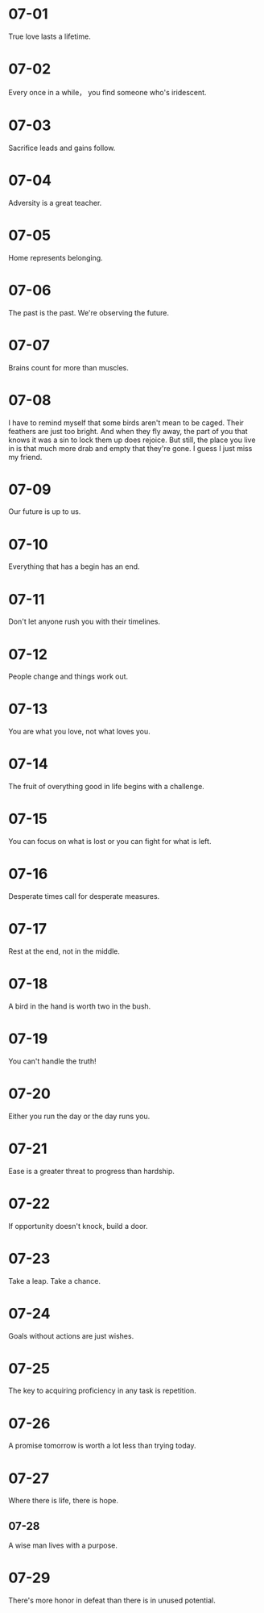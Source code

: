 # 07-01

True love lasts a lifetime.

# 07-02

Every once in a while， you find someone who's iridescent.

# 07-03

Sacrifice leads and gains follow.

# 07-04

Adversity is a great teacher.

# 07-05

Home represents belonging.

# 07-06

The past is the past. We're observing the future.

# 07-07

Brains count for more than muscles.

# 07-08

I have to remind myself that some birds aren't mean to be caged. Their feathers are just too bright. And when they fly away, the part of you that knows it was a sin to lock them up does rejoice. But still, the place you live in is that much more drab and empty that they're gone. I guess I just miss my friend.

# 07-09

Our future is up to us.

# 07-10

Everything that has a begin has an end.

# 07-11

Don't let anyone rush you with their timelines.

# 07-12

People change and things work out.

# 07-13

You are what you love, not what loves you.

# 07-14

The fruit of overything good in life begins with a challenge.

# 07-15

You can focus on what is lost or you can fight for what is left.

# 07-16

Desperate times call for desperate measures.

# 07-17

Rest at the end, not in the middle.

# 07-18

A bird in the hand is worth two in the bush.

# 07-19

You can't handle the truth!

# 07-20

Either you run the day or the day runs you.

# 07-21

Ease is a greater threat to progress than hardship.

# 07-22

If opportunity doesn't knock, build a door.

# 07-23

Take a leap. Take a chance.

# 07-24

Goals without actions are just wishes.

# 07-25

The key to acquiring proficiency in any task is repetition.

# 07-26

A promise tomorrow is worth a lot less than trying today.

# 07-27

Where there is life, there is hope.

## 07-28

A wise man lives with a purpose.

# 07-29

There's more honor in defeat than there is in unused potential.